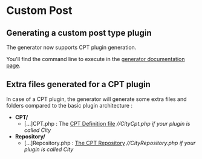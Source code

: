 # Custom Post

## Generating a custom post type plugin

The generator now supports CPT plugin generation.

You'll find the command line to execute in
the [generator documentation page](../02_Generator.md#page_Generating_a_Custom_Post_Type_plugin).

## Extra files generated for a CPT plugin

In case of a CPT plugin, the generator will generate some extra files and folders compared to the basic plugin
architecture :

- **CPT/**
    - [...]CPT.php : The [CPT Definition file](./The_CPT_Definition_file.md) _//CityCpt.php if your plugin is called
      City_
- **Repository/**
    - [...]Repository.php : [The CPT Repository](./The_CPT_repository.md) _//CityRepository.php if your plugin is called
      City_
    
